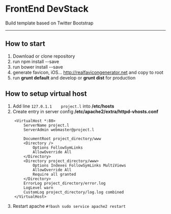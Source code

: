 # FrontEnd DevStack

Build template based on Twitter Bootstrap

---

## How to start

1.  Download or clone repository
2.  run npm install --save
3.  run bower install --save
4.  generate favicon, iOS... <http://realfavicongenerator.net> and copy to root
5.  run **grunt default** and develop or **grunt dist** for production

## How to setup virtual host

1.  Add line `127.0.1.1    project.l` into **/etc/hosts**
2.  Create entry in server config **/etc/apache2/extra/httpd-vhosts.conf**

```#
    <VirtualHost *:80>
        ServerName project.l
        ServerAdmin webmaster@project.l

        DocumentRoot project_directory/www
        <Directory />
            Options FollowSymLinks
            AllowOverride All
        </Directory>
        <Directory project_directory/www>
            Options Indexes FollowSymLinks MultiViews
            AllowOverride All
            Require all granted
        </Directory>
        ErrorLog project_directory/error.log
        LogLevel warn
        CustomLog project_directory/log.log combined
    </VirtualHost>
```

3.  Restart apache `#!bash sudo service apache2 restart`
